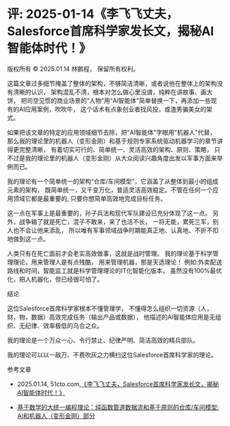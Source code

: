 # 评: 2025-01-14《李飞飞丈夫，Salesforce首席科学家发长文，揭秘AI智能体时代！》

版权所有 © 2025.01.14 林鹏程， 保留所有权利。

这篇文章过多细节掩盖了整体的架构，不够简洁清晰，或者说他在整体上的架构没有清晰的认识，
架构混乱不清，根本对怎么做心里没谱，纯粹在讲故事、画大饼，
把司空见惯的商业场景的“人物”用“AI智能体”简单替换一下，再添加一些现有的AI应用案例，吹吹牛，
这个话术有点象创业者找风投，或渣男骗美女的架式。

如果把该文章的特定的应用领域细节去除，把"AI智能体"字眼用"机器人"代替，
那么我的理论里的机器人（变形金刚）和基于规则专家系统驱动机器学习的章节讲得更完整清晰，
有着切实可行的、简单统一、灵活高效的架构、原则、策略，
只不过是我的理论里的机器人（变形金刚）从大众阅读兴趣角度出发以军事方面来举例而已。

我的理论有一个简单统一的架构“仓库/车间模型”，它涵盖了从整体到最小的组成元素的架构，
既简单统一，又千变万化，普适灵活高效稳定。不管在任何一个应用领域它都是最重要的, 
只要你想简单高效地完成目标任务。

这一点在军事上是最重要的，孙子兵法和现代军队建设已充分体现了这一点。
另外，战争输了就是死亡，混子不敢来，来了也活不长，
一将无能，累死三军，别人也不会让他来添乱，
所以唯有军事领域战争时期能真正地、认真地、不折不扣地做到这一点。

人类只有在死亡面前才会老实高效做事，这就是战时管理。
我的理论基于科学管理理论，用来管理人是有点残酷，
用来管理机器，那是天选理论！
例如:外卖配送路线和时间，智能监工就是科学管理理论的IT化智能化版本，
虽然没有100%最优化，把人机器化，但已经很可怕了。

结论

这位Salesforce首席科学家根本不懂管理学，
不懂得怎么组织一切资源（人，财，物，数据）高效完成任务（输出产品或数据），
他描述的AI智能体应用是无组织、无纪律、效率极低的乌合之众。

我的理论是一个万众一心、令行禁止、纪律严明、简洁高效的精兵部队。

我的理论可以以一敌万、不费吹灰之力横扫这位Salesforce首席科学家的理论。

参考文章

- 2025.01.14, 51cto.com,[《李飞飞丈夫，Salesforce首席科学家发长文，揭秘AI智能体时代！》](https://www.51cto.com/article/806344.html)

- [基于数学的大统一编程理论：纯函数管道数据流和基于原则的仓库/车间模型: AI和机器人（变形金刚）部分](https://github.com/linpengcheng/PurefunctionPipelineDataflow/blob/master/Readme_Chinese.md#%E4%B8%8E%E7%BB%8F%E5%85%B8AI%E5%92%8C%E7%8E%B0%E4%BB%A3AI%E5%92%8C%E5%8F%AF%E8%A7%A3%E9%87%8AAI%E6%8A%80%E6%9C%AF%E7%9A%84%E7%BB%9F%E4%B8%80)
